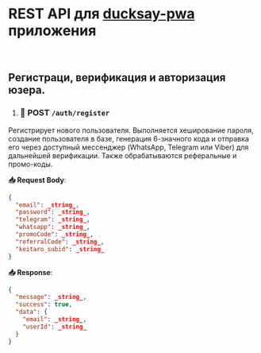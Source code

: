 # REST API для [ducksay-pwa](https://ducksay-pwa.com/) приложения

<br>

## Регистраци, верификация и авторизация юзера.

1. ### 🔹 POST `/auth/register`

Регистрирует нового пользователя. Выполняется хеширование пароля, создание
пользователя в базе, генерация 6-значного кода и отправка его через доступный
мессенджер (WhatsApp, Telegram или Viber) для дальнейшей верификации. Также
обрабатываются реферальные и промо-коды.

**📥 Request Body**:

```json
{
  "email": _string_,
  "password": _string_,
  "telegram": _string_,
  "whatsapp": _string_,
  "promoCode": _string_,
  "referralCode": _string_,
  "keitaro_subid": _string_
}
```

**📥 Response**:

```json
{
  "message": _string_,
  "success": true,
  "data": {
    "email": _string_,
    "userId": _string_
  }
}
```
